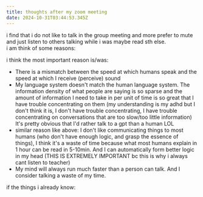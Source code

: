 ```yaml
---
title: thoughts after my zoom meeting
date: 2024-10-31T03:44:53.345Z
---
```


i find that i do not like to talk in the group meeting and more prefer to mute and just listen to others talking while i was maybe read sth else.  
i am think of some reasons:  
  
i think the most important reason is/was: 
- There is a mismatch between the speed at which humans speak and the speed at which I receive (perceive) sound
- My language system doesn't match the human language system. The information density of what people are saying is so sparse and the amount of information I need to take in per unit of time is so great that I have trouble concentrating on them (my understanding is my adhd but I don't think it is, I don't have trouble concentrating, I have trouble concentrating on conversations that are too slow/too little information)  It's pretty obvious that I'd rather talk to a gpt than a human LOL    
- similar reason like above: I don't like communicating things to most humans (who don't have enough logic, and grasp the essence of things), I think it's a waste of time because what most humans explain in 1 hour can be read in 5-10min. And I can automatically form better logic in my head  (THIS IS EXTREMELY IMPORTANT bc this is why i always cant listen to teacher)
- My mind will always run much faster than a person can talk. And I consider talking a waste of my time. 

if the things i already know:  
